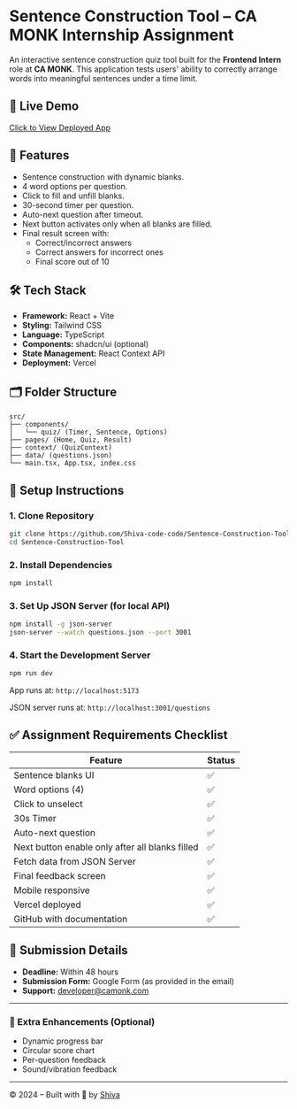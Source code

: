 # Sentence Construction Tool – CA MONK Internship Assignment

An interactive sentence construction quiz tool built for the **Frontend Intern** role at **CA MONK**. This application tests users' ability to correctly arrange words into meaningful sentences under a time limit.

## 🔗 Live Demo
[Click to View Deployed App](https://sentence-construction-assignment.vercel.app)

## 🎯 Features
- Sentence construction with dynamic blanks.
- 4 word options per question.
- Click to fill and unfill blanks.
- 30-second timer per question.
- Auto-next question after timeout.
- Next button activates only when all blanks are filled.
- Final result screen with:
  - Correct/incorrect answers
  - Correct answers for incorrect ones
  - Final score out of 10

## 🛠 Tech Stack
- **Framework:** React + Vite
- **Styling:** Tailwind CSS
- **Language:** TypeScript
- **Components:** shadcn/ui (optional)
- **State Management:** React Context API
- **Deployment:** Vercel

## 🗂 Folder Structure
```
src/
├── components/
│   └── quiz/ (Timer, Sentence, Options)
├── pages/ (Home, Quiz, Result)
├── context/ (QuizContext)
├── data/ (questions.json)
└── main.tsx, App.tsx, index.css
```

## 🔄 Setup Instructions

### 1. Clone Repository
```bash
git clone https://github.com/Shiva-code-code/Sentence-Construction-Tool.git
cd Sentence-Construction-Tool
```

### 2. Install Dependencies
```bash
npm install
```

### 3. Set Up JSON Server (for local API)
```bash
npm install -g json-server
json-server --watch questions.json --port 3001
```

### 4. Start the Development Server
```bash
npm run dev
```

App runs at: `http://localhost:5173`

JSON server runs at: `http://localhost:3001/questions`

## ✅ Assignment Requirements Checklist

| Feature | Status |
|--------|--------|
| Sentence blanks UI | ✅ |
| Word options (4) | ✅ |
| Click to unselect | ✅ |
| 30s Timer | ✅ |
| Auto-next question | ✅ |
| Next button enable only after all blanks filled | ✅ |
| Fetch data from JSON Server | ✅ |
| Final feedback screen | ✅ |
| Mobile responsive | ✅ |
| Vercel deployed | ✅ |
| GitHub with documentation | ✅ |

## 📝 Submission Details
- **Deadline:** Within 48 hours
- **Submission Form:** Google Form (as provided in the email)
- **Support:** developer@camonk.com

---

### 👏 Extra Enhancements (Optional)
- Dynamic progress bar
- Circular score chart
- Per-question feedback
- Sound/vibration feedback

---

© 2024 – Built with 💙 by [Shiva](https://github.com/Shiva-code-code)
